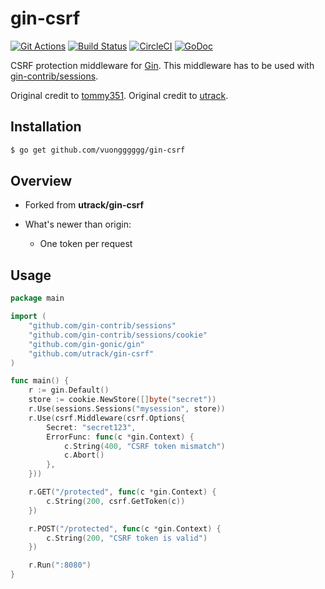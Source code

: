 # gin-csrf
[![Git Actions](https://github.com/vuongggggg/gin-csrf/workflows/Go/badge.svg)](https://github.com/vuongggggg/gin-csrf/workflows/Go/badge.svg)
[![Build Status](https://travis-ci.org/vuongggggg/gin-csrf.svg?branch=master)](https://travis-ci.org/vuongggggg/gin-csrf) [![CircleCI](https://circleci.com/gh/vuongggggg/gin-csrf/tree/master.svg?style=svg)](https://circleci.com/gh/vuongggggg/gin-csrf/tree/master) [![GoDoc](https://godoc.org/github.com/vuongggggg/gin-csrf?status.svg)](https://godoc.org/github.com/vuongggggg/gin-csrf)

CSRF protection middleware for [Gin]. This middleware has to be used with [gin-contrib/sessions](https://github.com/gin-contrib/sessions).

Original credit to [tommy351](https://github.com/tommy351/gin-csrf).
Original credit to [utrack](https://github.com/utrack/gin-csrf).

## Installation

``` bash
$ go get github.com/vuongggggg/gin-csrf
```

## Overview
- Forked from **utrack/gin-csrf**
- What's newer than origin:

	- One token per request

## Usage

``` go
package main

import (
	"github.com/gin-contrib/sessions"
	"github.com/gin-contrib/sessions/cookie"
	"github.com/gin-gonic/gin"
	"github.com/utrack/gin-csrf"
)

func main() {
	r := gin.Default()
	store := cookie.NewStore([]byte("secret"))
	r.Use(sessions.Sessions("mysession", store))
	r.Use(csrf.Middleware(csrf.Options{
		Secret: "secret123",
		ErrorFunc: func(c *gin.Context) {
			c.String(400, "CSRF token mismatch")
			c.Abort()
		},
	}))

	r.GET("/protected", func(c *gin.Context) {
		c.String(200, csrf.GetToken(c))
	})

	r.POST("/protected", func(c *gin.Context) {
		c.String(200, "CSRF token is valid")
	})

	r.Run(":8080")
}

```

[Gin]: http://gin-gonic.github.io/gin/
[gin-sessions]: https://github.com/utrack/gin-sessions
